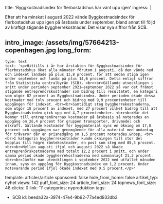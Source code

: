 title: 'Byggkostnadsindex för flerbostadshus har vänt upp igen'
ingress: |
  <p>Efter att ha minskat i augusti 2022 vände Byggkostnadsindex för flerbostadshus upp igen på årsbasis under september, bland annat till följd av kraftigt stigande byggherrekostnader. Det visar nya siffror från SCB.
  </p>
  
intro_image: /assets/img/57664213-copenhagen.jpg
long_form:
  -
    type: text
    text: '<p>Hittills i år har årstakten för Byggkostnadsindex för flerbostadshus ökat alla månader förutom i augusti, då den vände ned och indexet landade på plus 13,8 procent, för att sedan stiga igen under september och landa på plus 14,6 procent. Detta enligt siffror från Statistiska centralbyrån (SCB). <br><br>Gällande utvecklingen i snitt under perioden september 2021–september 2022 så var det främst stigande entreprenörskostnader som bidrog till resultatet, en kategori som utgör 82 procent av Byggkostnadsindex. Under perioden ökade dessa kostnader med tolv procent och bidrog med 9,9 procentenheter till uppgången för indexet. <br><br>Samtidigt steg byggherrekostnaderna, som utgör 18 procent av indexet, med 27 procent vilket bidrog till att Byggkostnadsindex gick upp med 4,7 procentenheter. <br><br>När det kommer till entreprenörernas kostnader på årsbasis så noterades en uppgång om 26,4 procent för gruppen transporter, drivmedel och elkraft. Gällande kostnader för byggmaterial syns en ökning om 17,8 procent och uppgången var genomgående för alla material med undantag för trävaror där en prisnedgång om 1,5 procent noterades.&nbsp; <br><br>I kategorin byggherrekostnader kunde ökningen till stor del kopplas till högre räntekostnader, en post som steg med 85,5 procent.<br><br>Mellan augusti ifjol och augusti 2022 så ökade entreprenörskostnaderna med totalt 12,2 procent i snitt, och under samma period ökade byggherrekostnaderna med sammanlagt 21,3 procent. <br><br>Jämför man utvecklingen i september 2022 med utfallet månaden innan, syns en uppgång för Byggkostnadsindex om 1,2 procent. Under motsvarande period ifjol ökade indexet med 0,5 procent.</p>'
template: articles/article
sponsored: false
hide_from_home: false
artikel_typ: nyhet
views: 142
puff_font_size: 24
article_font_size: 24
topnews_font_size: 48
clicks: 0
link: '1'
categories: nyproduktion
tags:
  - SCB
id: beeda32a-3974-47e4-9b92-77a4ed933db2
